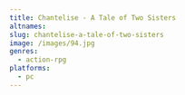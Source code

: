 ```yaml
---
title: Chantelise - A Tale of Two Sisters
altnames:
slug: chantelise-a-tale-of-two-sisters
image: /images/94.jpg
genres:
  - action-rpg
platforms:
  - pc
---
```


